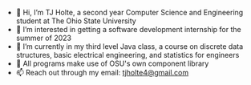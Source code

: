 - 👋 Hi, I’m TJ Holte, a second year Computer Science and Engineering student at The Ohio State University
- 👀 I’m interested in getting a software development internship for the summer of 2023
- 🌱 I’m currently in my third level Java class, a course on discrete data structures, basic electrical engineering, and statistics for engineers
- 🌰 All programs make use of OSU's own component library
- 📫 Reach out through my email: tjholte4@gmail.com
